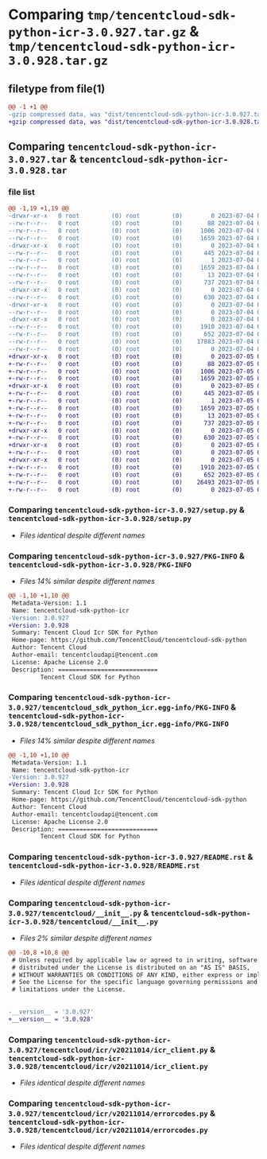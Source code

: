 # Comparing `tmp/tencentcloud-sdk-python-icr-3.0.927.tar.gz` & `tmp/tencentcloud-sdk-python-icr-3.0.928.tar.gz`

## filetype from file(1)

```diff
@@ -1 +1 @@
-gzip compressed data, was "dist/tencentcloud-sdk-python-icr-3.0.927.tar", last modified: Tue Jul  4 00:23:27 2023, max compression
+gzip compressed data, was "dist/tencentcloud-sdk-python-icr-3.0.928.tar", last modified: Wed Jul  5 00:27:25 2023, max compression
```

## Comparing `tencentcloud-sdk-python-icr-3.0.927.tar` & `tencentcloud-sdk-python-icr-3.0.928.tar`

### file list

```diff
@@ -1,19 +1,19 @@
-drwxr-xr-x   0 root         (0) root         (0)        0 2023-07-04 00:23:27.000000 tencentcloud-sdk-python-icr-3.0.927/
--rw-r--r--   0 root         (0) root         (0)       88 2023-07-04 00:23:27.000000 tencentcloud-sdk-python-icr-3.0.927/setup.cfg
--rw-r--r--   0 root         (0) root         (0)     1006 2023-07-04 00:23:27.000000 tencentcloud-sdk-python-icr-3.0.927/setup.py
--rw-r--r--   0 root         (0) root         (0)     1659 2023-07-04 00:23:27.000000 tencentcloud-sdk-python-icr-3.0.927/PKG-INFO
-drwxr-xr-x   0 root         (0) root         (0)        0 2023-07-04 00:23:27.000000 tencentcloud-sdk-python-icr-3.0.927/tencentcloud_sdk_python_icr.egg-info/
--rw-r--r--   0 root         (0) root         (0)      445 2023-07-04 00:23:27.000000 tencentcloud-sdk-python-icr-3.0.927/tencentcloud_sdk_python_icr.egg-info/SOURCES.txt
--rw-r--r--   0 root         (0) root         (0)        1 2023-07-04 00:23:27.000000 tencentcloud-sdk-python-icr-3.0.927/tencentcloud_sdk_python_icr.egg-info/dependency_links.txt
--rw-r--r--   0 root         (0) root         (0)     1659 2023-07-04 00:23:27.000000 tencentcloud-sdk-python-icr-3.0.927/tencentcloud_sdk_python_icr.egg-info/PKG-INFO
--rw-r--r--   0 root         (0) root         (0)       13 2023-07-04 00:23:27.000000 tencentcloud-sdk-python-icr-3.0.927/tencentcloud_sdk_python_icr.egg-info/top_level.txt
--rw-r--r--   0 root         (0) root         (0)      737 2023-07-04 00:23:27.000000 tencentcloud-sdk-python-icr-3.0.927/README.rst
-drwxr-xr-x   0 root         (0) root         (0)        0 2023-07-04 00:23:27.000000 tencentcloud-sdk-python-icr-3.0.927/tencentcloud/
--rw-r--r--   0 root         (0) root         (0)      630 2023-07-04 00:23:27.000000 tencentcloud-sdk-python-icr-3.0.927/tencentcloud/__init__.py
-drwxr-xr-x   0 root         (0) root         (0)        0 2023-07-04 00:23:27.000000 tencentcloud-sdk-python-icr-3.0.927/tencentcloud/icr/
--rw-r--r--   0 root         (0) root         (0)        0 2023-07-04 00:23:27.000000 tencentcloud-sdk-python-icr-3.0.927/tencentcloud/icr/__init__.py
-drwxr-xr-x   0 root         (0) root         (0)        0 2023-07-04 00:23:27.000000 tencentcloud-sdk-python-icr-3.0.927/tencentcloud/icr/v20211014/
--rw-r--r--   0 root         (0) root         (0)     1910 2023-07-04 00:23:27.000000 tencentcloud-sdk-python-icr-3.0.927/tencentcloud/icr/v20211014/icr_client.py
--rw-r--r--   0 root         (0) root         (0)      652 2023-07-04 00:23:27.000000 tencentcloud-sdk-python-icr-3.0.927/tencentcloud/icr/v20211014/errorcodes.py
--rw-r--r--   0 root         (0) root         (0)    17883 2023-07-04 00:23:27.000000 tencentcloud-sdk-python-icr-3.0.927/tencentcloud/icr/v20211014/models.py
--rw-r--r--   0 root         (0) root         (0)        0 2023-07-04 00:23:27.000000 tencentcloud-sdk-python-icr-3.0.927/tencentcloud/icr/v20211014/__init__.py
+drwxr-xr-x   0 root         (0) root         (0)        0 2023-07-05 00:27:25.000000 tencentcloud-sdk-python-icr-3.0.928/
+-rw-r--r--   0 root         (0) root         (0)       88 2023-07-05 00:27:25.000000 tencentcloud-sdk-python-icr-3.0.928/setup.cfg
+-rw-r--r--   0 root         (0) root         (0)     1006 2023-07-05 00:27:25.000000 tencentcloud-sdk-python-icr-3.0.928/setup.py
+-rw-r--r--   0 root         (0) root         (0)     1659 2023-07-05 00:27:25.000000 tencentcloud-sdk-python-icr-3.0.928/PKG-INFO
+drwxr-xr-x   0 root         (0) root         (0)        0 2023-07-05 00:27:25.000000 tencentcloud-sdk-python-icr-3.0.928/tencentcloud_sdk_python_icr.egg-info/
+-rw-r--r--   0 root         (0) root         (0)      445 2023-07-05 00:27:25.000000 tencentcloud-sdk-python-icr-3.0.928/tencentcloud_sdk_python_icr.egg-info/SOURCES.txt
+-rw-r--r--   0 root         (0) root         (0)        1 2023-07-05 00:27:25.000000 tencentcloud-sdk-python-icr-3.0.928/tencentcloud_sdk_python_icr.egg-info/dependency_links.txt
+-rw-r--r--   0 root         (0) root         (0)     1659 2023-07-05 00:27:25.000000 tencentcloud-sdk-python-icr-3.0.928/tencentcloud_sdk_python_icr.egg-info/PKG-INFO
+-rw-r--r--   0 root         (0) root         (0)       13 2023-07-05 00:27:25.000000 tencentcloud-sdk-python-icr-3.0.928/tencentcloud_sdk_python_icr.egg-info/top_level.txt
+-rw-r--r--   0 root         (0) root         (0)      737 2023-07-05 00:27:25.000000 tencentcloud-sdk-python-icr-3.0.928/README.rst
+drwxr-xr-x   0 root         (0) root         (0)        0 2023-07-05 00:27:25.000000 tencentcloud-sdk-python-icr-3.0.928/tencentcloud/
+-rw-r--r--   0 root         (0) root         (0)      630 2023-07-05 00:27:25.000000 tencentcloud-sdk-python-icr-3.0.928/tencentcloud/__init__.py
+drwxr-xr-x   0 root         (0) root         (0)        0 2023-07-05 00:27:25.000000 tencentcloud-sdk-python-icr-3.0.928/tencentcloud/icr/
+-rw-r--r--   0 root         (0) root         (0)        0 2023-07-05 00:27:25.000000 tencentcloud-sdk-python-icr-3.0.928/tencentcloud/icr/__init__.py
+drwxr-xr-x   0 root         (0) root         (0)        0 2023-07-05 00:27:25.000000 tencentcloud-sdk-python-icr-3.0.928/tencentcloud/icr/v20211014/
+-rw-r--r--   0 root         (0) root         (0)     1910 2023-07-05 00:27:25.000000 tencentcloud-sdk-python-icr-3.0.928/tencentcloud/icr/v20211014/icr_client.py
+-rw-r--r--   0 root         (0) root         (0)      652 2023-07-05 00:27:25.000000 tencentcloud-sdk-python-icr-3.0.928/tencentcloud/icr/v20211014/errorcodes.py
+-rw-r--r--   0 root         (0) root         (0)    26493 2023-07-05 00:27:25.000000 tencentcloud-sdk-python-icr-3.0.928/tencentcloud/icr/v20211014/models.py
+-rw-r--r--   0 root         (0) root         (0)        0 2023-07-05 00:27:25.000000 tencentcloud-sdk-python-icr-3.0.928/tencentcloud/icr/v20211014/__init__.py
```

### Comparing `tencentcloud-sdk-python-icr-3.0.927/setup.py` & `tencentcloud-sdk-python-icr-3.0.928/setup.py`

 * *Files identical despite different names*

### Comparing `tencentcloud-sdk-python-icr-3.0.927/PKG-INFO` & `tencentcloud-sdk-python-icr-3.0.928/PKG-INFO`

 * *Files 14% similar despite different names*

```diff
@@ -1,10 +1,10 @@
 Metadata-Version: 1.1
 Name: tencentcloud-sdk-python-icr
-Version: 3.0.927
+Version: 3.0.928
 Summary: Tencent Cloud Icr SDK for Python
 Home-page: https://github.com/TencentCloud/tencentcloud-sdk-python
 Author: Tencent Cloud
 Author-email: tencentcloudapi@tencent.com
 License: Apache License 2.0
 Description: ============================
         Tencent Cloud SDK for Python
```

### Comparing `tencentcloud-sdk-python-icr-3.0.927/tencentcloud_sdk_python_icr.egg-info/PKG-INFO` & `tencentcloud-sdk-python-icr-3.0.928/tencentcloud_sdk_python_icr.egg-info/PKG-INFO`

 * *Files 14% similar despite different names*

```diff
@@ -1,10 +1,10 @@
 Metadata-Version: 1.1
 Name: tencentcloud-sdk-python-icr
-Version: 3.0.927
+Version: 3.0.928
 Summary: Tencent Cloud Icr SDK for Python
 Home-page: https://github.com/TencentCloud/tencentcloud-sdk-python
 Author: Tencent Cloud
 Author-email: tencentcloudapi@tencent.com
 License: Apache License 2.0
 Description: ============================
         Tencent Cloud SDK for Python
```

### Comparing `tencentcloud-sdk-python-icr-3.0.927/README.rst` & `tencentcloud-sdk-python-icr-3.0.928/README.rst`

 * *Files identical despite different names*

### Comparing `tencentcloud-sdk-python-icr-3.0.927/tencentcloud/__init__.py` & `tencentcloud-sdk-python-icr-3.0.928/tencentcloud/__init__.py`

 * *Files 2% similar despite different names*

```diff
@@ -10,8 +10,8 @@
 # Unless required by applicable law or agreed to in writing, software
 # distributed under the License is distributed on an "AS IS" BASIS,
 # WITHOUT WARRANTIES OR CONDITIONS OF ANY KIND, either express or implied.
 # See the License for the specific language governing permissions and
 # limitations under the License.
 
 
-__version__ = '3.0.927'
+__version__ = '3.0.928'
```

### Comparing `tencentcloud-sdk-python-icr-3.0.927/tencentcloud/icr/v20211014/icr_client.py` & `tencentcloud-sdk-python-icr-3.0.928/tencentcloud/icr/v20211014/icr_client.py`

 * *Files identical despite different names*

### Comparing `tencentcloud-sdk-python-icr-3.0.927/tencentcloud/icr/v20211014/errorcodes.py` & `tencentcloud-sdk-python-icr-3.0.928/tencentcloud/icr/v20211014/errorcodes.py`

 * *Files identical despite different names*


